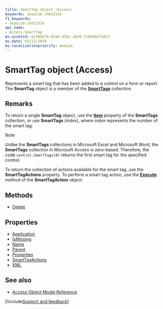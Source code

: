 ```yaml
---
title: SmartTag object (Access)
keywords: vbaac10.chm13316
f1_keywords:
- vbaac10.chm13316
api_name:
- Access.SmartTag
ms.assetid: ec396ef0-65a4-41bc-ab59-1160e6ef1813
ms.date: 03/21/2019
ms.localizationpriority: medium
---
```



# SmartTag object (Access)

Represents a smart tag that has been added to a control on a form or report. The **SmartTag** object is a member of the **[SmartTags](Access.SmartTags.md)** collection.


## Remarks

To return a single **SmartTag** object, use the **[Item](Access.SmartTags.Item.md)** property of the **SmartTags** collection, or use **SmartTags** (_index_), where _index_ represents the number of the smart tag.

> [!NOTE] 
> Unlike the **SmartTags** collections in Microsoft Excel and Microsoft Word, the **SmartTags** collection in Microsoft Access is zero-based. Therefore, the code `control.SmartTags(0)` returns the first smart tag for the specified control.

To return the collection of actions available for the smart tag, use the **SmartTagActions** property. To perform a smart tag action, use the **[Execute](Access.SmartTagAction.Execute.md)** method of the **SmartTagAction** object.


## Methods

- [Delete](Access.SmartTag.Delete.md)

## Properties

- [Application](Access.SmartTag.Application.md)
- [IsMissing](Access.SmartTag.IsMissing.md)
- [Name](Access.SmartTag.Name.md)
- [Parent](Access.SmartTag.Parent.md)
- [Properties](Access.SmartTag.Properties.md)
- [SmartTagActions](Access.SmartTag.SmartTagActions.md)
- [XML](Access.smarttag.xml.md)

## See also

- [Access Object Model Reference](overview/Access/object-model.md)


[!include[Support and feedback](~/includes/feedback-boilerplate.md)]